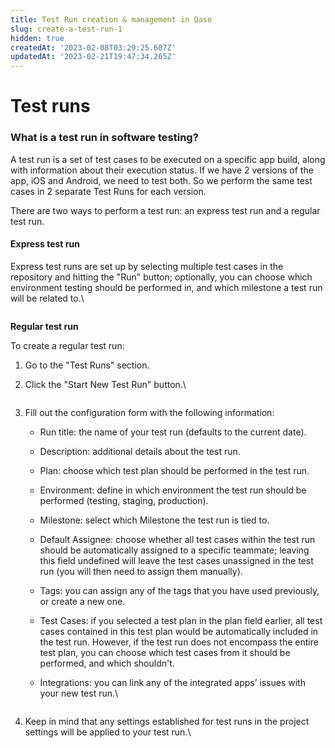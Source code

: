 ```yaml
---
title: Test Run creation & management in Qase
slug: create-a-test-run-1
hidden: true
createdAt: '2023-02-08T03:29:25.607Z'
updatedAt: '2023-02-21T19:47:34.265Z'
---
```


# Test runs

### What is a test run in software testing?

A test run is a set of test cases to be executed on a specific app build, along with information about their execution status. If we have 2 versions of the app, iOS and Android, we need to test both. So we perform the same test cases in 2 separate Test Runs for each version.

There are two ways to perform a test run: an express test run and a regular test run.

#### **Express test run**

Express test runs are set up by selecting multiple test cases in the repository and hitting the "Run" button; optionally, you can choose which environment testing should be performed in, and which milestone a test run will be related to.\


<figure><img src="https://qase.intercom-attachments-7.com/i/o/597420631/c849b9bde959f63612ddddb4/iu7VUj0rrf8F8dW5u6LX6XutC8MN-ru7xOc-Ir31w3Fe2IpPS0-t0nguBngsSYkBnb8QySlSxnygVvh-q-NOWRAB2wZj3WgDtJWdUzlqVVNgLbiywGAKZBVmIMEo1WMpq222MW7NPySWINa7UExwRBS6TsW-QEz8hGuu9ragbRv66kUCjRLMMveguQ" alt=""><figcaption></figcaption></figure>

**Regular test run**

To create a regular test run:

1. Go to the "Test Runs" section.
2.  Click the "Start New Test Run" button.\


    <figure><img src="https://qase.intercom-attachments-7.com/i/o/597420795/ea9a99eb365b3fdc5684509a/WUBZGWDp5wDmW5j_cfcUKSQTP55S59lbdn0BO1vcRPD0FWbgxxCgAkLfUaAmqwwkKyJl0lC7BK_uLhW4X8usGcTZNJtB3Zuq11YMV-e7F8iV18EXabJlvb6VNeXojXH77GloD5-D0H12Zr-5SXMN547ZJPsazginDcvCQ9IQ-VGAJdS1A0XCdVJgUw" alt=""><figcaption></figcaption></figure>
3. Fill out the configuration form with the following information:
   * Run title: the name of your test run (defaults to the current date).
   * Description: additional details about the test run.
   * Plan: choose which test plan should be performed in the test run.
   * Environment: define in which environment the test run should be performed (testing, staging, production).
   * Milestone: select which Milestone the test run is tied to.
   * Default Assignee: choose whether all test cases within the test run should be automatically assigned to a specific teammate; leaving this field undefined will leave the test cases unassigned in the test run (you will then need to assign them manually).
   * Tags: you can assign any of the tags that you have used previously, or create a new one.
   * Test Cases: if you selected a test plan in the plan field earlier, all test cases contained in this test plan would be automatically included in the test run. However, if the test run does not encompass the entire test plan, you can choose which test cases from it should be performed, and which shouldn't.
   *   Integrations: you can link any of the integrated apps’ issues with your new test run.\


       <figure><img src="https://qase.intercom-attachments-7.com/i/o/597420817/4512bf9d329a0984b6386e18/qN7T1HffeQv_N0ueP_1DPe4clf4V37e4yk-ANgH0w6xKAlMk5wmqhJ_qj40ZmfyfR3ntTsZLhebB5UsyLlDjFd6ZZATRwVZlPoLf7zJC4l9jDFpN1ofWIHtchJcRA2VcaNTF2JJ43UnMqAZGGswq5IP8xXOi5vnZSfxjIrNg0U9gnUI27-IjwPmYAA" alt=""><figcaption></figcaption></figure>
4.  Keep in mind that any settings established for test runs in the project settings will be applied to your test run.\


    <figure><img src="https://downloads.intercomcdn.com/i/o/609555539/dfbe57eec81a957724b876b3/image.png" alt=""><figcaption></figcaption></figure>


